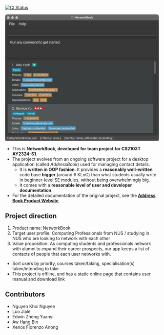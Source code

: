 [![CI Status](https://github.com/se-edu/addressbook-level3/workflows/Java%20CI/badge.svg)](https://github.com/AY2324S1-CS2103T-T08-2/tp/actions)

![Ui](docs/images/Ui.png)

* This is **NetworkBook, developed for team project for CS2103T AY2324-S1**.
* The project evolves from an ongoing software project for a desktop application (called _AddressBook_) used for managing contact details.
  * It is **written in OOP fashion**. It provides a **reasonably well-written** code base **bigger** (around 6 KLoC) than what students usually write in beginner-level SE modules, without being overwhelmingly big.
  * It comes with a **reasonable level of user and developer documentation**.
* For the detailed documentation of the original project, see the **[Address Book Product Website](https://se-education.org/addressbook-level3)**.

## Project direction
1. Product name: NetworkBook
2. Target user profile: Computing Professionals from NUS / studying in NUS who are looking to network with each other
3. Value proposition: As computing students and professionals network with alumni to expand their career prospects, our app keeps a list of contacts of people that each user networks with.
  * Sort users by priority, courses taken/taking, specialisation(s) taken/intending to take
  * This project is offline, and has a static online page that contains user manual and download link

## Contributors
* Nguyen Khoi Nguyen
* Luo Jiale
* Edwin Zheng Yuanyi
* Aw Hang Bin
* Xenos Fiorenzo Anong
